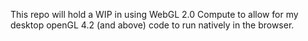 This repo will hold a WIP in using WebGL 2.0 Compute to allow for my desktop openGL 4.2 (and above) code to run natively in the browser.
